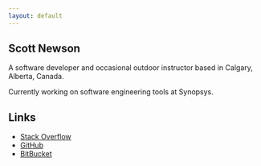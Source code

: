 ```yaml
---
layout: default
---
```


## Scott Newson
A software developer and occasional outdoor instructor based in Calgary, Alberta, Canada.

Currently working on software engineering tools at Synopsys.

## Links

* [Stack Overflow](https://stackoverflow.com/users/346912/scott-newson)
* [GitHub](https://github.com/sgnewson)
* [BitBucket](https://bitbucket.org/sgnewson/)

